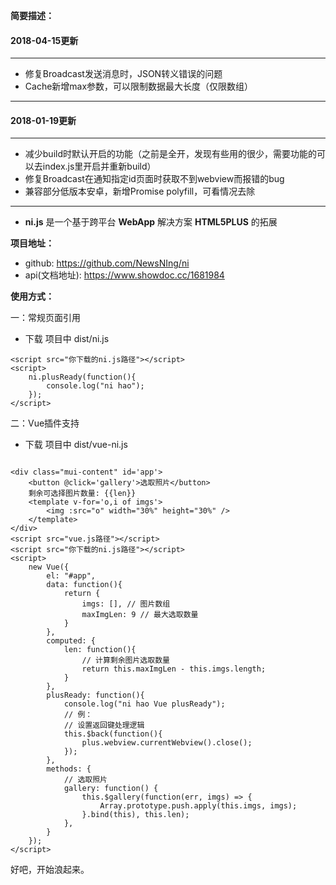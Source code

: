 **简要描述：** 

#### 2018-04-15更新
---------
- 修复Broadcast发送消息时，JSON转义错误的问题
- Cache新增max参数，可以限制数据最大长度（仅限数组）
---------

#### 2018-01-19更新
---------
- 减少build时默认开启的功能（之前是全开，发现有些用的很少，需要功能的可以去index.js里开启并重新build）
- 修复Broadcast在通知指定id页面时获取不到webview而报错的bug
- 兼容部分低版本安卓，新增Promise polyfill，可看情况去除
---------


- **ni.js** 是一个基于跨平台 **WebApp** 解决方案 **HTML5PLUS** 的拓展

**项目地址：** 

- github: https://github.com/NewsNIng/ni
- api(文档地址): https://www.showdoc.cc/1681984

**使用方式：** 

一：常规页面引用
- 下载 项目中 dist/ni.js

```
<script src="你下载的ni.js路径"></script> 
<script>
	ni.plusReady(function(){
		console.log("ni hao");
	});
</script>

```
二：Vue插件支持
- 下载 项目中 dist/vue-ni.js

```

<div class="mui-content" id='app'>
	<button @click='gallery'>选取照片</button>
	剩余可选择图片数量: {{len}}
	<template v-for='o,i of imgs'>
		<img :src="o" width="30%" height="30%" />
	</template>
</div>
<script src="vue.js路径"></script>
<script src="你下载的ni.js路径"></script> 
<script>
	new Vue({
		el: "#app",
		data: function(){
			return {
				imgs: [], // 图片数组
				maxImgLen: 9 // 最大选取数量
			}
		},
		computed: {
			len: function(){
				// 计算剩余图片选取数量
				return this.maxImgLen - this.imgs.length;
			}
		},
		plusReady: function(){
			console.log("ni hao Vue plusReady");
			// 例：
			// 设置返回键处理逻辑
			this.$back(function(){
				plus.webview.currentWebview().close();
			});
		},
		methods: {
			// 选取照片
			gallery: function() {
				this.$gallery(function(err, imgs) => {
					Array.prototype.push.apply(this.imgs, imgs);
				}.bind(this), this.len);
			},
		}
	});
</script>

```

好吧，开始浪起来。